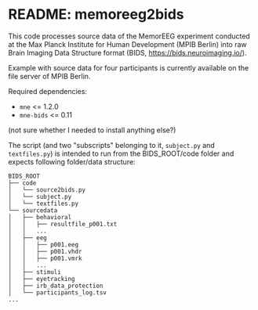 # README: memoreeg2bids
    
This code processes source data of the MemorEEG experiment conducted at the Max Planck Institute for Human 
Development (MPIB Berlin) into raw Brain Imaging Data Structure format (BIDS, https://bids.neuroimaging.io/).

Example with source data for four participants is currently available on the file server of MPIB Berlin.

Required dependencies:
- `mne` <= 1.2.0
- `mne-bids` <= 0.11
  
(not sure whether I needed to install anything else?)

The script (and two "subscripts" belonging to it, `subject.py` and `textfiles.py`) is intended to run from the
BIDS_ROOT/code folder and expects following folder/data structure:

```
BIDS_ROOT
├── code
│   └── source2bids.py
│   └── subject.py
│   └── textfiles.py
└── sourcedata
│   ├── behavioral
│   │   ├── resultfile_p001.txt
│   │   ...
│   ├── eeg
│   │   ├── p001.eeg
│   │   ├── p001.vhdr
│   │   ├── p001.vmrk
│   │   ...
│   ├── stimuli
│   ├── eyetracking
│   ├── irb_data_protection
│   └── participants_log.tsv
...
